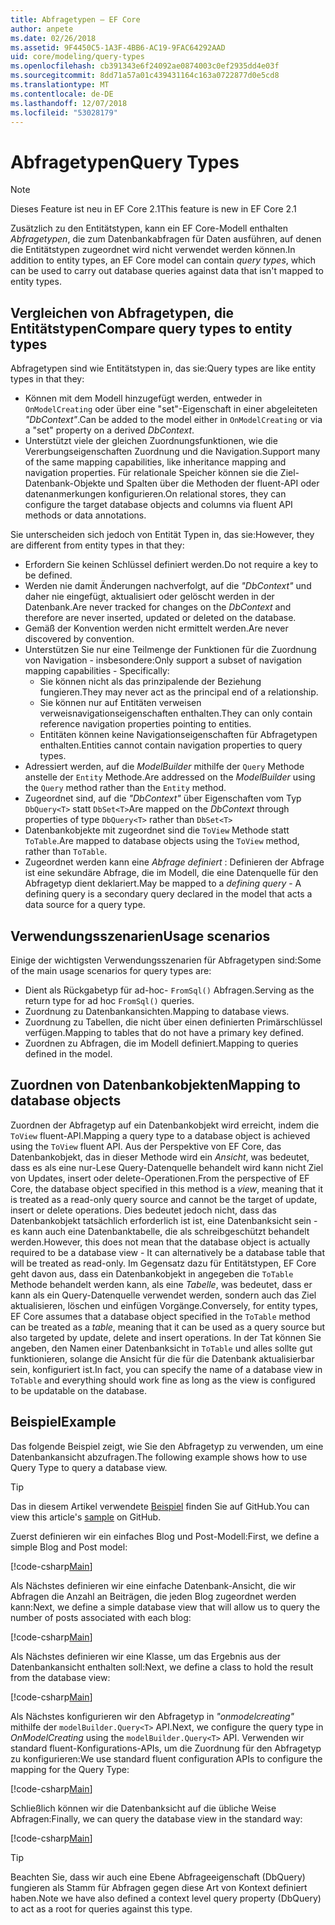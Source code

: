 ```yaml
---
title: Abfragetypen – EF Core
author: anpete
ms.date: 02/26/2018
ms.assetid: 9F4450C5-1A3F-4BB6-AC19-9FAC64292AAD
uid: core/modeling/query-types
ms.openlocfilehash: cb391343e6f24092ae0874003c0ef2935dd4e03f
ms.sourcegitcommit: 8dd71a57a01c439431164c163a0722877d0e5cd8
ms.translationtype: MT
ms.contentlocale: de-DE
ms.lasthandoff: 12/07/2018
ms.locfileid: "53028179"
---
```

# <a name="query-types"></a><span data-ttu-id="edd1b-102">Abfragetypen</span><span class="sxs-lookup"><span data-stu-id="edd1b-102">Query Types</span></span>
> [!NOTE]
> <span data-ttu-id="edd1b-103">Dieses Feature ist neu in EF Core 2.1</span><span class="sxs-lookup"><span data-stu-id="edd1b-103">This feature is new in EF Core 2.1</span></span>

<span data-ttu-id="edd1b-104">Zusätzlich zu den Entitätstypen, kann ein EF Core-Modell enthalten _Abfragetypen_, die zum Datenbankabfragen für Daten ausführen, auf denen die Entitätstypen zugeordnet wird nicht verwendet werden können.</span><span class="sxs-lookup"><span data-stu-id="edd1b-104">In addition to entity types, an EF Core model can contain _query types_, which can be used to carry out database queries against data that isn't mapped to entity types.</span></span>

## <a name="compare-query-types-to-entity-types"></a><span data-ttu-id="edd1b-105">Vergleichen von Abfragetypen, die Entitätstypen</span><span class="sxs-lookup"><span data-stu-id="edd1b-105">Compare query types to entity types</span></span>

<span data-ttu-id="edd1b-106">Abfragetypen sind wie Entitätstypen in, das sie:</span><span class="sxs-lookup"><span data-stu-id="edd1b-106">Query types are like entity types in that they:</span></span>

- <span data-ttu-id="edd1b-107">Können mit dem Modell hinzugefügt werden, entweder in `OnModelCreating` oder über eine "set"-Eigenschaft in einer abgeleiteten _"DbContext"_.</span><span class="sxs-lookup"><span data-stu-id="edd1b-107">Can be added to the model either in `OnModelCreating` or via a "set" property on a derived _DbContext_.</span></span>
- <span data-ttu-id="edd1b-108">Unterstützt viele der gleichen Zuordnungsfunktionen, wie die Vererbungseigenschaften Zuordnung und die Navigation.</span><span class="sxs-lookup"><span data-stu-id="edd1b-108">Support many of the same mapping capabilities, like inheritance mapping and navigation properties.</span></span> <span data-ttu-id="edd1b-109">Für relationale Speicher können sie die Ziel-Datenbank-Objekte und Spalten über die Methoden der fluent-API oder datenanmerkungen konfigurieren.</span><span class="sxs-lookup"><span data-stu-id="edd1b-109">On relational stores, they can configure the target database objects and columns via fluent API methods or data annotations.</span></span>

<span data-ttu-id="edd1b-110">Sie unterscheiden sich jedoch von Entität Typen in, das sie:</span><span class="sxs-lookup"><span data-stu-id="edd1b-110">However, they are different from entity types in that they:</span></span>

- <span data-ttu-id="edd1b-111">Erfordern Sie keinen Schlüssel definiert werden.</span><span class="sxs-lookup"><span data-stu-id="edd1b-111">Do not require a key to be defined.</span></span>
- <span data-ttu-id="edd1b-112">Werden nie damit Änderungen nachverfolgt, auf die _"DbContext"_ und daher nie eingefügt, aktualisiert oder gelöscht werden in der Datenbank.</span><span class="sxs-lookup"><span data-stu-id="edd1b-112">Are never tracked for changes on the _DbContext_ and therefore are never inserted, updated or deleted on the database.</span></span>
- <span data-ttu-id="edd1b-113">Gemäß der Konvention werden nicht ermittelt werden.</span><span class="sxs-lookup"><span data-stu-id="edd1b-113">Are never discovered by convention.</span></span>
- <span data-ttu-id="edd1b-114">Unterstützen Sie nur eine Teilmenge der Funktionen für die Zuordnung von Navigation - insbesondere:</span><span class="sxs-lookup"><span data-stu-id="edd1b-114">Only support a subset of navigation mapping capabilities - Specifically:</span></span>
  - <span data-ttu-id="edd1b-115">Sie können nicht als das prinzipalende der Beziehung fungieren.</span><span class="sxs-lookup"><span data-stu-id="edd1b-115">They may never act as the principal end of a relationship.</span></span>
  - <span data-ttu-id="edd1b-116">Sie können nur auf Entitäten verweisen verweisnavigationseigenschaften enthalten.</span><span class="sxs-lookup"><span data-stu-id="edd1b-116">They can only contain reference navigation properties pointing to entities.</span></span>
  - <span data-ttu-id="edd1b-117">Entitäten können keine Navigationseigenschaften für Abfragetypen enthalten.</span><span class="sxs-lookup"><span data-stu-id="edd1b-117">Entities cannot contain navigation properties to query types.</span></span>
- <span data-ttu-id="edd1b-118">Adressiert werden, auf die _ModelBuilder_ mithilfe der `Query` Methode anstelle der `Entity` Methode.</span><span class="sxs-lookup"><span data-stu-id="edd1b-118">Are addressed on the _ModelBuilder_ using the `Query` method rather than the `Entity` method.</span></span>
- <span data-ttu-id="edd1b-119">Zugeordnet sind, auf die _"DbContext"_ über Eigenschaften vom Typ `DbQuery<T>` statt `DbSet<T>`</span><span class="sxs-lookup"><span data-stu-id="edd1b-119">Are mapped on the _DbContext_ through properties of type `DbQuery<T>` rather than `DbSet<T>`</span></span>
- <span data-ttu-id="edd1b-120">Datenbankobjekte mit zugeordnet sind die `ToView` Methode statt `ToTable`.</span><span class="sxs-lookup"><span data-stu-id="edd1b-120">Are mapped to database objects using the `ToView` method, rather than `ToTable`.</span></span>
- <span data-ttu-id="edd1b-121">Zugeordnet werden kann eine _Abfrage definiert_ : Definieren der Abfrage ist eine sekundäre Abfrage, die im Modell, die eine Datenquelle für den Abfragetyp dient deklariert.</span><span class="sxs-lookup"><span data-stu-id="edd1b-121">May be mapped to a _defining query_ - A defining query is a secondary query declared in the model that acts a data source for a query type.</span></span>

## <a name="usage-scenarios"></a><span data-ttu-id="edd1b-122">Verwendungsszenarien</span><span class="sxs-lookup"><span data-stu-id="edd1b-122">Usage scenarios</span></span>

<span data-ttu-id="edd1b-123">Einige der wichtigsten Verwendungsszenarien für Abfragetypen sind:</span><span class="sxs-lookup"><span data-stu-id="edd1b-123">Some of the main usage scenarios for query types are:</span></span>

- <span data-ttu-id="edd1b-124">Dient als Rückgabetyp für ad-hoc- `FromSql()` Abfragen.</span><span class="sxs-lookup"><span data-stu-id="edd1b-124">Serving as the return type for ad hoc `FromSql()` queries.</span></span>
- <span data-ttu-id="edd1b-125">Zuordnung zu Datenbankansichten.</span><span class="sxs-lookup"><span data-stu-id="edd1b-125">Mapping to database views.</span></span>
- <span data-ttu-id="edd1b-126">Zuordnung zu Tabellen, die nicht über einen definierten Primärschlüssel verfügen.</span><span class="sxs-lookup"><span data-stu-id="edd1b-126">Mapping to tables that do not have a primary key defined.</span></span>
- <span data-ttu-id="edd1b-127">Zuordnen zu Abfragen, die im Modell definiert.</span><span class="sxs-lookup"><span data-stu-id="edd1b-127">Mapping to queries defined in the model.</span></span>

## <a name="mapping-to-database-objects"></a><span data-ttu-id="edd1b-128">Zuordnen von Datenbankobjekten</span><span class="sxs-lookup"><span data-stu-id="edd1b-128">Mapping to database objects</span></span>

<span data-ttu-id="edd1b-129">Zuordnen der Abfragetyp auf ein Datenbankobjekt wird erreicht, indem die `ToView` fluent-API.</span><span class="sxs-lookup"><span data-stu-id="edd1b-129">Mapping a query type to a database object is achieved using the `ToView` fluent API.</span></span> <span data-ttu-id="edd1b-130">Aus der Perspektive von EF Core, das Datenbankobjekt, das in dieser Methode wird ein _Ansicht_, was bedeutet, dass es als eine nur-Lese Query-Datenquelle behandelt wird kann nicht Ziel von Updates, insert oder delete-Operationen.</span><span class="sxs-lookup"><span data-stu-id="edd1b-130">From the perspective of EF Core, the database object specified in this method is a _view_, meaning that it is treated as a read-only query source and cannot be the target of update, insert or delete operations.</span></span> <span data-ttu-id="edd1b-131">Dies bedeutet jedoch nicht, dass das Datenbankobjekt tatsächlich erforderlich ist ist, eine Datenbanksicht sein - es kann auch eine Datenbanktabelle, die als schreibgeschützt behandelt werden.</span><span class="sxs-lookup"><span data-stu-id="edd1b-131">However, this does not mean that the database object is actually required to be a database view - It can alternatively be a database table that will be treated as read-only.</span></span> <span data-ttu-id="edd1b-132">Im Gegensatz dazu für Entitätstypen, EF Core geht davon aus, dass ein Datenbankobjekt in angegeben die `ToTable` Methode behandelt werden kann, als eine _Tabelle_, was bedeutet, dass er kann als ein Query-Datenquelle verwendet werden, sondern auch das Ziel aktualisieren, löschen und einfügen Vorgänge.</span><span class="sxs-lookup"><span data-stu-id="edd1b-132">Conversely, for entity types, EF Core assumes that a database object specified in the `ToTable` method can be treated as a _table_, meaning that it can be used as a query source but also targeted by update, delete and insert operations.</span></span> <span data-ttu-id="edd1b-133">In der Tat können Sie angeben, den Namen einer Datenbanksicht in `ToTable` und alles sollte gut funktionieren, solange die Ansicht für die für die Datenbank aktualisierbar sein, konfiguriert ist.</span><span class="sxs-lookup"><span data-stu-id="edd1b-133">In fact, you can specify the name of a database view in `ToTable` and everything should work fine as long as the view is configured to be updatable on the database.</span></span>

## <a name="example"></a><span data-ttu-id="edd1b-134">Beispiel</span><span class="sxs-lookup"><span data-stu-id="edd1b-134">Example</span></span>

<span data-ttu-id="edd1b-135">Das folgende Beispiel zeigt, wie Sie den Abfragetyp zu verwenden, um eine Datenbankansicht abzufragen.</span><span class="sxs-lookup"><span data-stu-id="edd1b-135">The following example shows how to use Query Type to query a database view.</span></span>

> [!TIP]
> <span data-ttu-id="edd1b-136">Das in diesem Artikel verwendete [Beispiel](https://github.com/aspnet/EntityFramework.Docs/tree/master/samples/core/QueryTypes) finden Sie auf GitHub.</span><span class="sxs-lookup"><span data-stu-id="edd1b-136">You can view this article's [sample](https://github.com/aspnet/EntityFramework.Docs/tree/master/samples/core/QueryTypes) on GitHub.</span></span>

<span data-ttu-id="edd1b-137">Zuerst definieren wir ein einfaches Blog und Post-Modell:</span><span class="sxs-lookup"><span data-stu-id="edd1b-137">First, we define a simple Blog and Post model:</span></span>

[!code-csharp[Main](../../../samples/core/QueryTypes/Program.cs#Entities)]

<span data-ttu-id="edd1b-138">Als Nächstes definieren wir eine einfache Datenbank-Ansicht, die wir Abfragen die Anzahl an Beiträgen, die jeden Blog zugeordnet werden kann:</span><span class="sxs-lookup"><span data-stu-id="edd1b-138">Next, we define a simple database view that will allow us to query the number of posts associated with each blog:</span></span>

[!code-csharp[Main](../../../samples/core/QueryTypes/Program.cs#View)]

<span data-ttu-id="edd1b-139">Als Nächstes definieren wir eine Klasse, um das Ergebnis aus der Datenbankansicht enthalten soll:</span><span class="sxs-lookup"><span data-stu-id="edd1b-139">Next, we define a class to hold the result from the database view:</span></span>

[!code-csharp[Main](../../../samples/core/QueryTypes/Program.cs#QueryType)]

<span data-ttu-id="edd1b-140">Als Nächstes konfigurieren wir den Abfragetyp in _"onmodelcreating"_ mithilfe der `modelBuilder.Query<T>` API.</span><span class="sxs-lookup"><span data-stu-id="edd1b-140">Next, we configure the query type in _OnModelCreating_ using the `modelBuilder.Query<T>` API.</span></span>
<span data-ttu-id="edd1b-141">Verwenden wir standard fluent-Konfigurations-APIs, um die Zuordnung für den Abfragetyp zu konfigurieren:</span><span class="sxs-lookup"><span data-stu-id="edd1b-141">We use standard fluent configuration APIs to configure the mapping for the Query Type:</span></span>

[!code-csharp[Main](../../../samples/core/QueryTypes/Program.cs#Configuration)]

<span data-ttu-id="edd1b-142">Schließlich können wir die Datenbanksicht auf die übliche Weise Abfragen:</span><span class="sxs-lookup"><span data-stu-id="edd1b-142">Finally, we can query the database view in the standard way:</span></span>

[!code-csharp[Main](../../../samples/core/QueryTypes/Program.cs#Query)]

> [!TIP]
> <span data-ttu-id="edd1b-143">Beachten Sie, dass wir auch eine Ebene Abfrageeigenschaft (DbQuery) fungieren als Stamm für Abfragen gegen diese Art von Kontext definiert haben.</span><span class="sxs-lookup"><span data-stu-id="edd1b-143">Note we have also defined a context level query property (DbQuery) to act as a root for queries against this type.</span></span>
